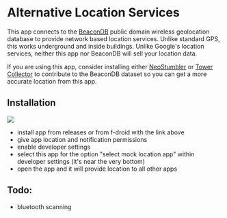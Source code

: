 # Alternative Location Services

This app connects to the [BeaconDB](https://beacondb.net/) public domain wireless geolocation
database to provide network based location services. Unlike standard GPS, this works underground
and inside buildings. Unlike Google's location services, neither this app nor BeaconDB will sell
your location data.

If you are using this app, consider installing either [NeoStumbler](https://github.com/mjaakko/NeoStumbler) or [Tower Collector](https://github.com/zamojski/TowerCollector)
to contribute to the BeaconDB dataset so you can get a more accurate location from this app.

## Installation

[![](https://camo.githubusercontent.com/ad66733a6acbdd2c9dbe28abf645872f0146e6905345fb89785a79eee2669867/68747470733a2f2f6664726f69642e6769746c61622e696f2f617274776f726b2f62616467652f6765742d69742d6f6e2d656e2e737667)](https://f-droid.org/packages/com.opengps.altlocationservices/)

- install app from releases or from f-droid with the link above
- give app location and notification permissions
- enable developer settings
- select this app for the option "select mock location app" within developer settings (it's near the very bottom)
- open the app and it will provide location to all other apps

## Todo:
- bluetooth scanning
